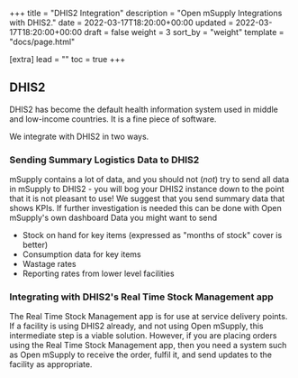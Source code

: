 +++
title = "DHIS2 Integration"
description = "Open mSupply Integrations with DHIS2."
date = 2022-03-17T18:20:00+00:00
updated = 2022-03-17T18:20:00+00:00
draft = false
weight = 3
sort_by = "weight"
template = "docs/page.html"

[extra]
lead = ""
toc = true
+++

## DHIS2

DHIS2 has become the default health information system used in middle and low-income countries.
It is a fine piece of software.

We integrate with DHIS2 in two ways.

### Sending Summary Logistics Data to DHIS2

mSupply contains a lot of data, and you should not (_not_) try to send all data in mSupply to DHIS2 - you will bog your DHIS2 instance down to the point that it is not pleasant to use!
We suggest that you send summary data that shows KPIs. If further investigation is needed this can be done with Open mSupply's own dashboard
Data you might want to send

- Stock on hand for key items (expressed as "months of stock" cover is better)
- Consumption data for key items
- Wastage rates
- Reporting rates from lower level facilities

### Integrating with DHIS2's Real Time Stock Management app

The Real Time Stock Management app is for use at service delivery points. If a facility is using DHIS2 already, and not using Open mSupply, this intermediate step is a viable solution.
However, if you are placing orders using the Real Time Stock Management app, then you need a system such as Open mSupply to receive the order, fulfil it, and send updates to the facility as appropriate.

